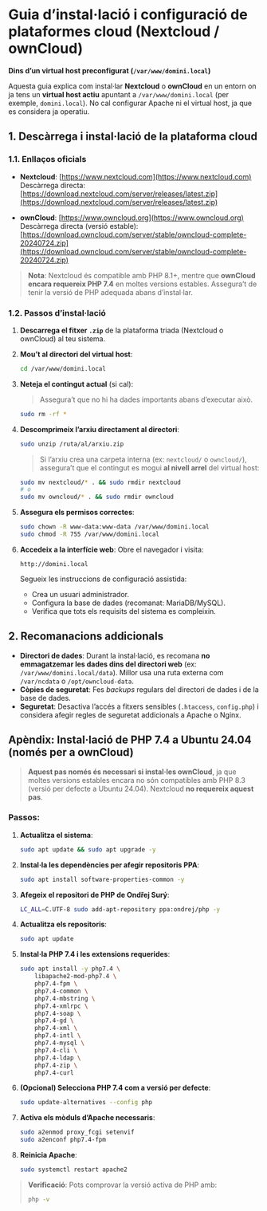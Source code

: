 # Guia d’instal·lació i configuració de plataformes cloud (Nextcloud / ownCloud)  
**Dins d’un virtual host preconfigurat (`/var/www/domini.local`)**

Aquesta guia explica com instal·lar **Nextcloud** o **ownCloud** en un entorn on ja tens un **virtual host actiu** apuntant a `/var/www/domini.local` (per exemple, `domini.local`). No cal configurar Apache ni el virtual host, ja que es considera ja operatiu.

## 1. Descàrrega i instal·lació de la plataforma cloud

### 1.1. Enllaços oficials

- **Nextcloud**: [https://www.nextcloud.com](https://www.nextcloud.com)  
  Descàrrega directa:  
  [https://download.nextcloud.com/server/releases/latest.zip](https://download.nextcloud.com/server/releases/latest.zip)

- **ownCloud**: [https://www.owncloud.org](https://www.owncloud.org)  
  Descàrrega directa (versió estable):  
  [https://download.owncloud.com/server/stable/owncloud-complete-20240724.zip](https://download.owncloud.com/server/stable/owncloud-complete-20240724.zip)

> **Nota**: Nextcloud és compatible amb PHP 8.1+, mentre que **ownCloud encara requereix PHP 7.4** en moltes versions estables. Assegura’t de tenir la versió de PHP adequada abans d’instal·lar.


### 1.2. Passos d’instal·lació

1. **Descarrega el fitxer `.zip`** de la plataforma triada (Nextcloud o ownCloud) al teu sistema.

2. **Mou’t al directori del virtual host**:
   ```bash
   cd /var/www/domini.local
   ```

3. **Neteja el contingut actual** (si cal):
   > Assegura’t que no hi ha dades importants abans d’executar això.
   ```bash
   sudo rm -rf *
   ```

4. **Descomprimeix l’arxiu directament al directori**:
   ```bash
   sudo unzip /ruta/al/arxiu.zip
   ```
   > Si l’arxiu crea una carpeta interna (ex: `nextcloud/` o `owncloud/`), assegura’t que el contingut es mogui **al nivell arrel** del virtual host:
   ```bash
   sudo mv nextcloud/* . && sudo rmdir nextcloud
   # o
   sudo mv owncloud/* . && sudo rmdir owncloud
   ```

5. **Assegura els permisos correctes**:
   ```bash
   sudo chown -R www-data:www-data /var/www/domini.local
   sudo chmod -R 755 /var/www/domini.local
   ```

6. **Accedeix a la interfície web**:
   Obre el navegador i visita:
   ```
   http://domini.local
   ```
   Segueix les instruccions de configuració assistida:
   - Crea un usuari administrador.
   - Configura la base de dades (recomanat: MariaDB/MySQL).
   - Verifica que tots els requisits del sistema es compleixin.

## 2. Recomanacions addicionals

- **Directori de dades**: Durant la instal·lació, es recomana **no emmagatzemar les dades dins del directori web** (ex: `/var/www/domini.local/data`). Millor usa una ruta externa com `/var/ncdata` o `/opt/owncloud-data`.
- **Còpies de seguretat**: Fes *backups* regulars del directori de dades i de la base de dades.
- **Seguretat**: Desactiva l’accés a fitxers sensibles (`.htaccess`, `config.php`) i considera afegir regles de seguretat addicionals a Apache o Nginx.


## Apèndix: Instal·lació de PHP 7.4 a Ubuntu 24.04 (només per a ownCloud)

> **Aquest pas només és necessari si instal·les ownCloud**, ja que moltes versions estables encara no són compatibles amb PHP 8.3 (versió per defecte a Ubuntu 24.04). Nextcloud **no requereix aquest pas**.

### Passos:

1. **Actualitza el sistema**:
   ```bash
   sudo apt update && sudo apt upgrade -y
   ```

2. **Instal·la les dependències per afegir repositoris PPA**:
   ```bash
   sudo apt install software-properties-common -y
   ```

3. **Afegeix el repositori de PHP de Ondřej Surý**:
   ```bash
   LC_ALL=C.UTF-8 sudo add-apt-repository ppa:ondrej/php -y
   ```

4. **Actualitza els repositoris**:
   ```bash
   sudo apt update
   ```

5. **Instal·la PHP 7.4 i les extensions requerides**:
   ```bash
   sudo apt install -y php7.4 \
       libapache2-mod-php7.4 \
       php7.4-fpm \
       php7.4-common \
       php7.4-mbstring \
       php7.4-xmlrpc \
       php7.4-soap \
       php7.4-gd \
       php7.4-xml \
       php7.4-intl \
       php7.4-mysql \
       php7.4-cli \
       php7.4-ldap \
       php7.4-zip \
       php7.4-curl
   ```

6. **(Opcional) Selecciona PHP 7.4 com a versió per defecte**:
   ```bash
   sudo update-alternatives --config php
   ```

7. **Activa els mòduls d’Apache necessaris**:
   ```bash
   sudo a2enmod proxy_fcgi setenvif
   sudo a2enconf php7.4-fpm
   ```

8. **Reinicia Apache**:
   ```bash
   sudo systemctl restart apache2
   ```

> **Verificació**: Pots comprovar la versió activa de PHP amb:
> ```bash
> php -v
> ```
